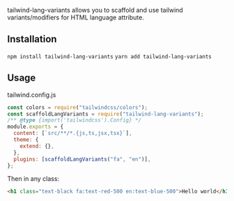 tailwind-lang-variants allows you to scaffold and use tailwind variants/modifiers for HTML language attribute.

## Installation

`npm install tailwind-lang-variants`
`yarn add tailwind-lang-variants`

## Usage

tailwind.config.js

```js
const colors = require("tailwindcss/colors");
const scaffoldLangVariants = require("tailwind-lang-variants");
/** @type {import('tailwindcss').Config} */
module.exports = {
  content: [`src/**/*.{js,ts,jsx,tsx}`],
  theme: {
    extend: {},
  },
  plugins: [scaffoldLangVariants("fa", "en")],
};
```

Then in any class:

```html
<h1 class="text-black fa:text-red-500 en:text-blue-500">Hello world</h1>
```
